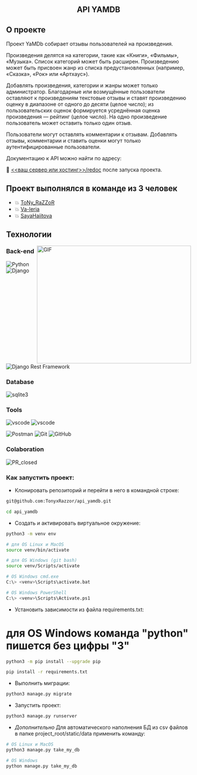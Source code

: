 <h2 align="center">API YAMDB</h2>

## О проекте

Проект YaMDb собирает отзывы пользователей на произведения.

Произведения делятся на категории, такие как «Книги», «Фильмы», «Музыка».
Список категорий может быть расширен.
Произведению может быть присвоен жанр из списка предустановленных (например,
«Сказка», «Рок» или «Артхаус»).

Добавлять произведения, категории и жанры может только администратор.
Благодарные или возмущённые пользователи оставляют к произведениям текстовые
отзывы и ставят произведению оценку в диапазоне от одного до десяти
(целое число); из пользовательских оценок формируется усреднённая оценка
произведения — рейтинг (целое число). На одно произведение пользователь может
оставить только один отзыв.

Пользователи могут оставлять комментарии к отзывам.
Добавлять отзывы, комментарии и ставить оценки могут только
аутентифицированные пользователи.

Документацию к API можно найти по адресу:

🔗 [<<ваш сервер или хостинг>>/redoc](http://localhost:8000/redoc/)
после запуска проекта.

## Проект выполнялся в команде из 3 человек

- 💥 [ToNy_RaZZoR](https://github.com/TonyxRazzor)
- 💥 [Va-leria](https://github.com/Va-leria)
- 💥 [SayaHaiitova](https://github.com/sayahaiitova)

## Технологии

<img align="right" alt="GIF" src="https://oskolnews.ru/wp-content/uploads/2021/06/29.jpg" width="420" height="320" />

### Back-end

![Python](https://img.shields.io/badge/Python-3776AB?style=for-the-badge&logo=python&logoColor=white)
![Django](https://img.shields.io/badge/Django-092E20?style=for-the-badge&logo=django&logoColor=white)

![Django Rest Framework](https://img.shields.io/badge/DRF-red?style=flat-square&logo=Django)

### Database

![sqlite3](https://img.shields.io/badge/SQLite-07405E?style=for-the-badge&logo=sqlite&logoColor=white)

### Tools

![vscode](https://img.shields.io/badge/PyCharm-000000.svg?&style=for-the-badge&logo=PyCharm&logoColor=white)
![vscode](https://img.shields.io/badge/Visual_Studio_Code-0078D4?style=for-the-badge&logo=visual%20studio%20code&logoColor=white)

![Postman](https://img.shields.io/badge/Postman-FCA121?style=flat-square&logo=postman)
![Git](https://img.shields.io/badge/-Git-black?style=flat-square&logo=git)
![GitHub](https://img.shields.io/badge/-GitHub-181717?style=flat-square&logo=github)

### Colaboration

![PR_closed](https://img.shields.io/github/issues-pr-closed/TonyxRazzor/api_yamdb.svg)

### Как запустить проект:

- Клонировать репозиторий и перейти в него в командной строке:

```bash
git@github.com:TonyxRazzor/api_yamdb.git
```

```bash
cd api_yamdb
```

- Cоздать и активировать виртуальное окружение:

```bash
python3 -m venv env
```

```bash
# для OS Linux и MacOS
source venv/bin/activate

# для OS Windows (git bash)
source venv/Scripts/activate
```

```python
# OS Windows cmd.exe
C:\> <venv>\Scripts\activate.bat
```

```python
# OS Windows PowerShell
C:\> <venv>\Scripts\Activate.ps1
```

- Установить зависимости из файла requirements.txt:
# для OS Windows команда "python" пишется без цифры "3"

```bash
python3 -m pip install --upgrade pip
```

```bash
pip install -r requirements.txt
```

- Выполнить миграции:

```bash
python3 manage.py migrate
```

- Запустить проект:

```bash
python3 manage.py runserver
```

- *Дополнительно* Для автоматического наполнения БД из csv файлов в папке
project_root/static/data применить команду:

```bash
# OS Linux и MacOS
python3 manage.py take_my_db

# OS Windows
python manage.py take_my_db
```
